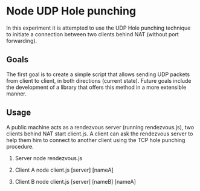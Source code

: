 Node UDP Hole punching
=========================

In this experiment it is attempted to use the UDP Hole punching technique to
initiate a connection between two clients behind NAT (without port forwarding).

Goals
-------------------------

The first goal is to create a simple script that allows sending UDP packets 
from client to client, in both directions (current state).
Future goals include the development of a library that offers this method in a
more extensible manner.

Usage
-------------------------
A public machine acts as a rendezvous server (running rendezvous.js), two
clients behind NAT start client.js.
A client can ask the rendezvous server to help them him to connect to another
client using the TCP hole punching procedure.

1. Server
    node rendezvous.js

2. Client A
    node client.js [server] [nameA]

3. Client B
    node client.js [server] [nameB] [nameA]



